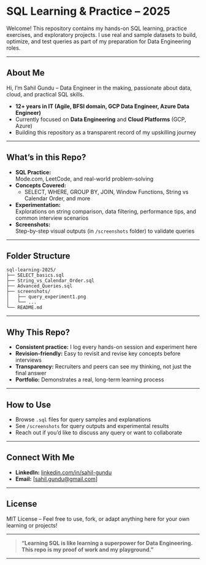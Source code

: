 # SQL Learning & Practice – 2025

Welcome! This repository contains my hands-on SQL learning, practice exercises, and exploratory projects. I use real and sample datasets to build, optimize, and test queries as part of my preparation for Data Engineering roles.

---

## About Me

Hi, I’m Sahil Gundu – Data Engineer in the making, passionate about data, cloud, and practical SQL skills.  
- **12+ years in IT (Agile, BFSI domain, GCP Data Engineer, Azure Data Engineer)**
- Currently focused on **Data Engineering** and **Cloud Platforms** (GCP, Azure)
- Building this repository as a transparent record of my upskilling journey

---

## What’s in this Repo?

- **SQL Practice:**  
  Mode.com, LeetCode, and real-world problem-solving
- **Concepts Covered:**  
  - SELECT, WHERE, GROUP BY, JOIN, Window Functions, String vs Calendar Order, and more
- **Experimentation:**  
  Explorations on string comparison, data filtering, performance tips, and common interview scenarios
- **Screenshots:**  
  Step-by-step visual outputs (in `/screenshots` folder) to validate queries

---

## Folder Structure
```
sql-learning-2025/
├── SELECT_basics.sql
├── String_vs_Calendar_Order.sql
├── Advanced_Queries.sql
├── screenshots/
│   ├── query_experiment1.png
│   └── ...
└── README.md
```

---

## Why This Repo?

- **Consistent practice:** I log every hands-on session and experiment here
- **Revision-friendly:** Easy to revisit and revise key concepts before interviews
- **Transparency:** Recruiters and peers can see my thinking, not just the final answer
- **Portfolio:** Demonstrates a real, long-term learning process

---

## How to Use

- Browse `.sql` files for query samples and explanations
- See `/screenshots` for query outputs and experimental results
- Reach out if you’d like to discuss any query or want to collaborate

---

## Connect With Me

- **LinkedIn:** [linkedin.com/in/sahil-gundu](https://linkedin.com/in/sahil-gundu)  
- **Email:** [sahil.gundu@gmail.com]

---

## License

MIT License – Feel free to use, fork, or adapt anything here for your own learning or projects!

---

> **“Learning SQL is like learning a superpower for Data Engineering. This repo is my proof of work and my playground.”**

---


